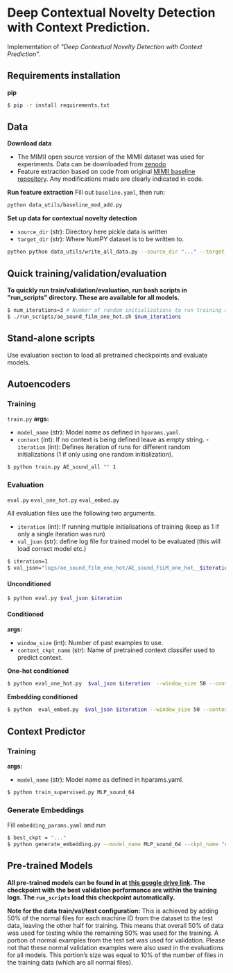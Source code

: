 # Deep Contextual Novelty Detection with Context Prediction.
Implementation of *"Deep Contextual Novelty Detection with Context Prediction"*.
## Requirements installation
**pip**
```sh
$ pip -r install requirements.txt
```
## __Data__
**Download data**
- The MIMII open source version of the MIMII dataset was used for experiments. Data can be downloaded from [zenodo](https://zenodo.org/record/3384388#.XuEE2GpKhhE)
- Feature extraction based on code from original [MIMII baseline repository]( https://github.com/MIMII-hitachi/mimii_baseline/). Any modifications made are clearly indicated in code. 

**Run feature extraction**
Fill out ```baseline.yaml```, then run:
```sh
python data_utils/baseline_mod_add.py 
```
**Set up data for contextual novelty detection** 
- ```source_dir``` (str): Directory here pickle data is written
- ```target_dir``` (str): Where NumPY dataset is to be written to. 
```sh
python python data_utils/write_all_data.py --source_dir "..." --target_dir "..."
```

## __Quick training/validation/evaluation__
**To quickly run train/validation/evaluation, run bash scripts in "run_scripts" directory. These are available for all models.**

```sh
$ num_iterations=3 # Number of random initializations to run training and evaluation.
$ ./run_scripts/ae_sound_film_one_hot.sh $num_iterations
```

## __Stand-alone scripts__
Use evaluation section to load all pretrained checkpoints and evaluate models.
## Autoencoders
### Training 
```train.py```
**args:**
- ```model_name``` (str): Model name as defined in ```hparams.yaml```.
- ```context``` (int): If no context is being defined leave as empty string. 
-``` iteration``` (int): Defines iteration of runs for different random initializations (1 if only using one random initialization).

```sh
$ python train.py AE_sound_all "" 1
```

### Evaluation
```eval.py```
```eval_one_hot.py```
```eval_embed.py```

All evaluation files use the following two arguments. 
- ```iteration``` (int): If running multiple initialisations of training (keep as 1 if only a single iteration  was run)
- ```val_json``` (str): define log file for trained model to be evaluated (this will load correct model etc.)
```sh
$ iteration=1
$ val_json="logs/ae_sound_film_one_hot/AE_sound_FiLM_one_hot__$iteration.json"
```




#### Unconditioned
```sh
$ python eval.py $val_json $iteration
```
#### Conditioned

**args:**
- ```window_size``` (int): Number of past examples to use.
- ```context_ckpt_name``` (str): Name of pretrained context classifer used to predict context. 

**One-hot conditioned**
```sh
$ python eval_one_hot.py  $val_json $iteration  --window_size 50 --context_ckpt_name "checkpoint_MLP_sound_64_epoch_$best_ckpt"
```
**Embedding conditioned**
```sh
$ python  eval_embed.py  $val_json $iteration --window_size 50 --context_ckpt_name "checkpoint_MLP_sound_64_epoch_$best_ckpt"
```

## Context Predictor
### Training
**args:**
- ```model_name``` (str): Model name as defined in hparams.yaml.

```sh
$ python train_supervised.py MLP_sound_64 
```
### Generate Embeddings
Fill ```embedding_params.yaml``` and run
```sh
$ best_ckpt = "..."
$ python generate_embedding.py --model_name MLP_sound_64 --ckpt_name "checkpoint_MLP_sound_64_epoch_$best_ckpt" 
```
## Pre-trained Models
**All pre-trained models can be found in at [this google drive link](https://drive.google.com/drive/folders/1jLKILWg3IAZlQtKm8gQIu1lNBxheibFP). The checkpoint with the best validation performance are within the training logs. The ```run_scripts``` load this checkpoint automatically.**


**Note for the data train/val/test configuration:**  This is achieved by adding 50% of the normal files for each machine ID from the dataset to the test data, leaving the other half for training. This means that overall 50% of data was used for testing while the remaining 50% was used for the training. A portion of normal examples from the test set was used for validation. Please not that these normal validation examples were also used in the evaluations for all models. This portion’s size was equal to 10% of the number of files in the training data (which are all normal files).
